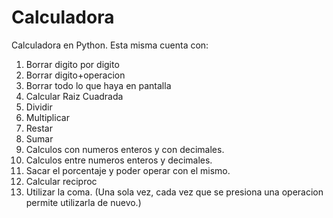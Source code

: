 # Calculadora

Calculadora en Python. Esta misma cuenta con:

1. Borrar digito por digito
2. Borrar digito+operacion
3. Borrar todo lo que haya en pantalla
4. Calcular Raiz Cuadrada
5. Dividir
6. Multiplicar
7. Restar
8. Sumar
9. Calculos con numeros enteros y con decimales.
10. Calculos entre numeros enteros y decimales.
11. Sacar el porcentaje y poder operar con el mismo.
12. Calcular reciproc
13. Utilizar la coma. (Una sola vez, cada vez que se presiona una operacion permite utilizarla de nuevo.)
